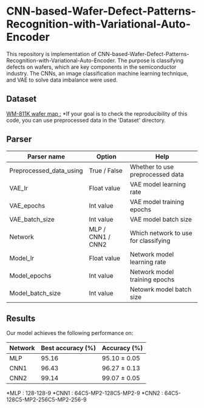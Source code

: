 # CNN-based-Wafer-Defect-Patterns-Recognition-with-Variational-Auto-Encoder
This repository is implementation of CNN-based-Wafer-Defect-Patterns-Recognition-with-Variational-Auto-Encoder.
The purpose is classifying defects on wafers, which are key components in the semiconductor industry.
The CNNs, an image classification machine learning technique, and VAE to solve data imbalance were used.


## Dataset
[WM-811K wafer map :](https://www.kaggle.com/datasets/qingyi/wm811k-wafer-map)
*If your goal is to check the reproducibility of this code, you can use preprocessed data in the 'Dataset' directory.


## Parser
| Parser name                | Option             | Help                                   |
|----------------------------|--------------------|----------------------------------------|
| Preprocessed_data_using    | True / False       | Whether to use preprocessed data       |
| VAE_lr                     | Float value        | VAE model learning rate                | 
| VAE_epochs                 | Int value          | VAE model training epochs              |
| VAE_batch_size             | Int value          | VAE model batch size                   |
| Network                    | MLP / CNN1 / CNN2  | Which network to use for classifying   |
| Model_lr                   | Float value        | Network model learning rate            |
| Model_epochs               | Int value          | Network model training epochs          |
| Model_batch_size           | Int value          | Netowrk model batch size               |


## Results
Our model achieves the following performance on: 

| Network  | Best accuracy (%) | Accuracy (%)   |
|----------|-------------------|----------------|
| MLP      | 95.16             | 95.10 ± 0.05   |
| CNN1     | 96.43             | 96.27 ± 0.13   |
| CNN2     | 99.14             | 99.07 ± 0.05   |

*MLP : 128-128-9 
*CNN1 : 64C5-MP2-128C5-MP2-9
*CNN2 : 64C5-128C5-MP2-256C5-MP2-256-9


